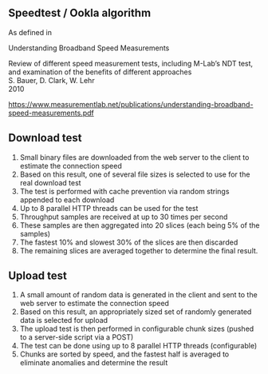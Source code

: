 
## Speedtest / Ookla algorithm

As defined in  

Understanding Broadband Speed Measurements  

Review of different speed measurement tests, including M-Lab’s NDT test,  
and examination of the benefits of different approaches  
S. Bauer, D. Clark, W. Lehr  
2010  

https://www.measurementlab.net/publications/understanding-broadband-speed-measurements.pdf

Download test
-------------

1. Small binary files are downloaded from the web server to the client to estimate the connection speed
2. Based on this result, one of several file sizes is selected to use for the real download test
3. The test is performed with cache prevention via random strings appended to each download
4. Up to 8 parallel HTTP threads can be used for the test
5. Throughput samples are received at up to 30 times per second
6. These samples are then aggregated into 20 slices (each being 5% of the samples)
7. The fastest 10% and slowest 30% of the
slices are then discarded
8. The remaining slices are averaged
together to determine the final result.

Upload test
-----------

1. A small amount of random data is generated in the client and sent to the web server to estimate the connection speed
2. Based on this result, an appropriately sized set of randomly generated data is selected for upload
3. The upload test is then performed in configurable chunk sizes (pushed to a server-side script via a POST)
4. The test can be done using up to 8 parallel HTTP threads (configurable)
5. Chunks are sorted by speed, and the
fastest half is averaged to eliminate anomalies and determine the result

 
